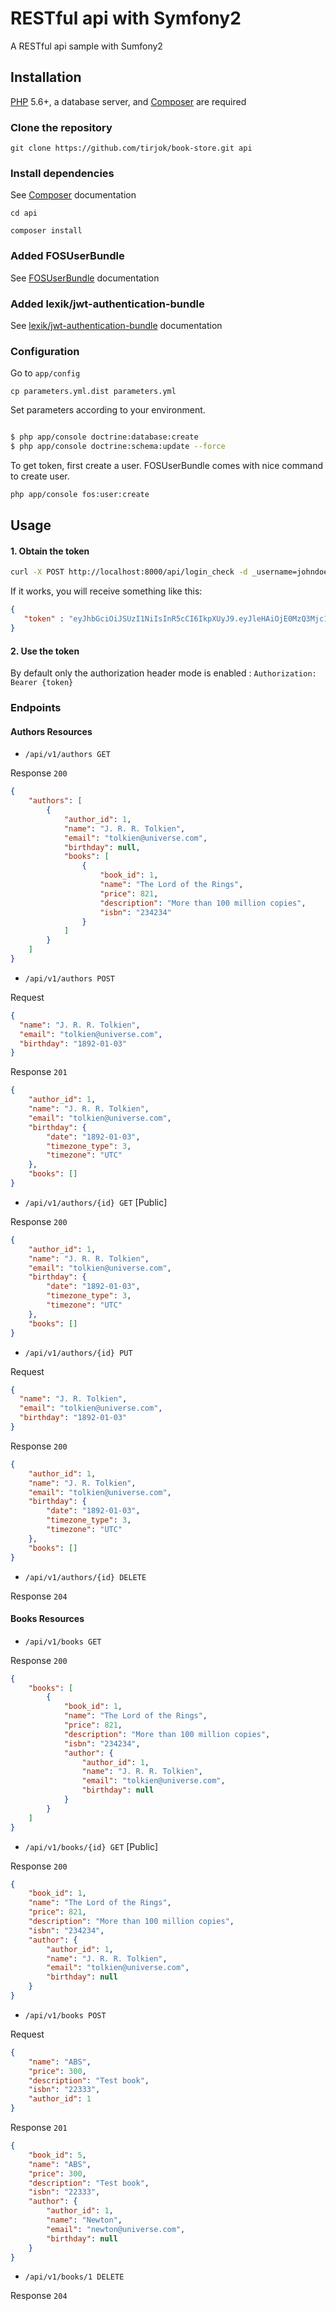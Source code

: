 RESTful api with Symfony2
=================================

A RESTful api sample with Sumfony2

## Installation

[PHP](https://php.net) 5.6+, a database server, and [Composer](https://getcomposer.org) are required

### Clone the repository

`git clone https://github.com/tirjok/book-store.git api`

### Install dependencies

See [Composer](https://github.com/composer/composer) documentation

`cd api`

`composer install`

### Added FOSUserBundle
See [FOSUserBundle](https://github.com/FriendsOfSymfony/FOSUserBundle) documentation


### Added lexik/jwt-authentication-bundle 
See [lexik/jwt-authentication-bundle](https://github.com/lexik/LexikJWTAuthenticationBundle) documentation

### Configuration
Go to `app/config`

`cp parameters.yml.dist parameters.yml`

Set parameters according to your environment.

``` bash

$ php app/console doctrine:database:create
$ php app/console doctrine:schema:update --force

```

To get token, first create a user. FOSUserBundle comes with nice command to create user.

``` bash
php app/console fos:user:create
```

Usage
-----
#### 1. Obtain the token

```bash
curl -X POST http://localhost:8000/api/login_check -d _username=johndoe -d _password=test
```

If it works, you will receive something like this:

```json
{
   "token" : "eyJhbGciOiJSUzI1NiIsInR5cCI6IkpXUyJ9.eyJleHAiOjE0MzQ3Mjc1MzYsInVzZXJuYW1lIjoia29ybGVvbiIsImlhdCI6IjE0MzQ2NDExMzYifQ.nh0L_wuJy6ZKIQWh6OrW5hdLkviTs1_bau2GqYdDCB0Yqy_RplkFghsuqMpsFls8zKEErdX5TYCOR7muX0aQvQxGQ4mpBkvMDhJ4-pE4ct2obeMTr_s4X8nC00rBYPofrOONUOR4utbzvbd4d2xT_tj4TdR_0tsr91Y7VskCRFnoXAnNT-qQb7ci7HIBTbutb9zVStOFejrb4aLbr7Fl4byeIEYgp2Gd7gY"
}
```

#### 2. Use the token
By default only the authorization header mode is enabled : `Authorization: Bearer {token}`

### Endpoints

#### Authors Resources

-  `/api/v1/authors GET`

Response `200`
```json
{
    "authors": [
        {
            "author_id": 1,
            "name": "J. R. R. Tolkien",
            "email": "tolkien@universe.com",
            "birthday": null,
            "books": [
                {
                    "book_id": 1,
                    "name": "The Lord of the Rings",
                    "price": 821,
                    "description": "More than 100 million copies",
                    "isbn": "234234"
                }
            ]
        }
    ]
}
```

-  `/api/v1/authors POST`

Request

```json
{
  "name": "J. R. R. Tolkien",
  "email": "tolkien@universe.com",
  "birthday": "1892-01-03"
}
```
Response `201`

```json
{
    "author_id": 1,
    "name": "J. R. R. Tolkien",
    "email": "tolkien@universe.com",
    "birthday": {
        "date": "1892-01-03",
        "timezone_type": 3,
        "timezone": "UTC"
    },
    "books": []
}
```

- `/api/v1/authors/{id} GET` [Public]

Response `200`

```json
{
    "author_id": 1,
    "name": "J. R. R. Tolkien",
    "email": "tolkien@universe.com",
    "birthday": {
        "date": "1892-01-03",
        "timezone_type": 3,
        "timezone": "UTC"
    },
    "books": []
}
```

- `/api/v1/authors/{id} PUT`

Request

```json
{
  "name": "J. R. Tolkien",
  "email": "tolkien@universe.com",
  "birthday": "1892-01-03"
}
```

Response `200`

```json
{
    "author_id": 1,
    "name": "J. R. Tolkien",
    "email": "tolkien@universe.com",
    "birthday": {
        "date": "1892-01-03",
        "timezone_type": 3,
        "timezone": "UTC"
    },
    "books": []
}
```

- `/api/v1/authors/{id} DELETE`

Response `204`


#### Books Resources

-  `/api/v1/books GET`

Response `200`
```json
{
    "books": [
        {
            "book_id": 1,
            "name": "The Lord of the Rings",
            "price": 821,
            "description": "More than 100 million copies",
            "isbn": "234234",
            "author": {
                "author_id": 1,
                "name": "J. R. R. Tolkien",
                "email": "tolkien@universe.com",
                "birthday": null
            }
        }
    ]
}
```

-  `/api/v1/books/{id} GET` [Public]

Response `200`

```json
{
    "book_id": 1,
    "name": "The Lord of the Rings",
    "price": 821,
    "description": "More than 100 million copies",
    "isbn": "234234",
    "author": {
        "author_id": 1,
        "name": "J. R. R. Tolkien",
        "email": "tolkien@universe.com",
        "birthday": null
    }
}
```

-  `/api/v1/books POST`

Request

```json
{
	"name": "ABS",
	"price": 300,
	"description": "Test book",
	"isbn": "22333",
	"author_id": 1
}
```

Response `201`

```json
{
    "book_id": 5,
    "name": "ABS",
    "price": 300,
    "description": "Test book",
    "isbn": "22333",
    "author": {
        "author_id": 1,
        "name": "Newton",
        "email": "newton@universe.com",
        "birthday": null
    }
}
```

- `/api/v1/books/1 DELETE`

Response `204`
